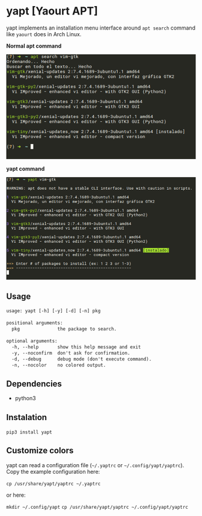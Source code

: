 # yapt [Yaourt APT]

yapt implements an installation menu interface around `apt search` command like `yaourt` does in Arch Linux.

**Normal apt command**

![](img/apt.png)

**yapt command**

![](img/yapt.png)

## Usage

```
usage: yapt [-h] [-y] [-d] [-n] pkg

positional arguments:
  pkg              the package to search.

optional arguments:
  -h, --help       show this help message and exit
  -y, --noconfirm  don't ask for confirmation.
  -d, --debug      debug mode (don't execute command).
  -n, --nocolor    no colored output.

```

## Dependencies

+ python3

## Instalation

`pip3 install yapt`

## Customize colors

yapt can read a configuration file (`~/.yaptrc` or `~/.config/yapt/yaptrc`). Copy the example configuration here:

`cp /usr/share/yapt/yaptrc ~/.yaptrc`

or here:

`mkdir ~/.config/yapt`
`cp /usr/share/yapt/yaptrc ~/.config/yapt/yaptrc`
